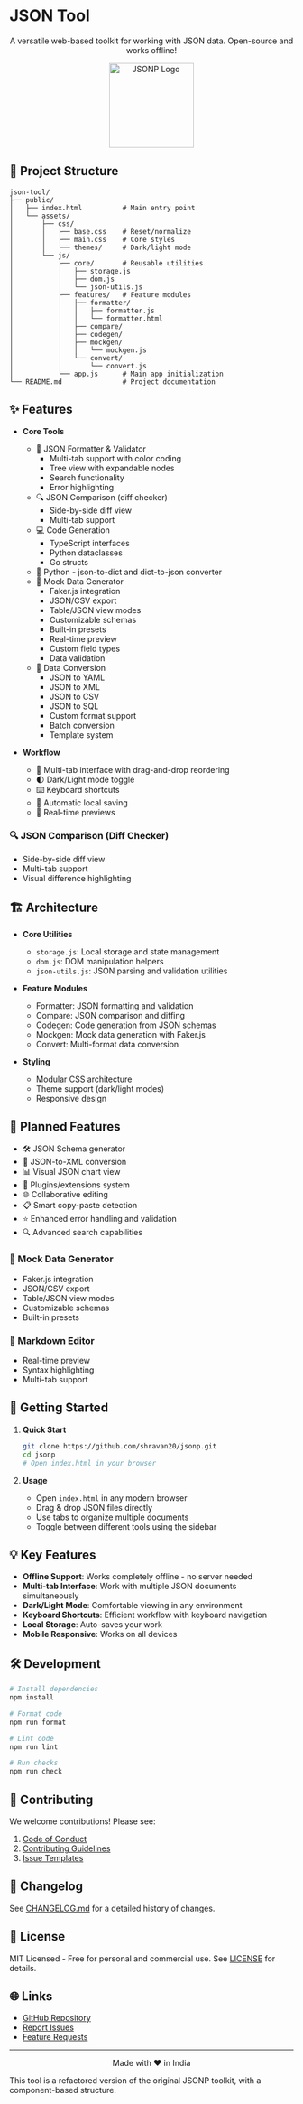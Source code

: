 # JSON Tool

<p align="center">
  A versatile web-based toolkit for working with JSON data. Open-source and works offline!
</p>

<p align="center">
  <img src="json.svg" alt="JSONP Logo" width="150">
</p>

## 📁 Project Structure

```
json-tool/
├── public/
│   ├── index.html          # Main entry point
│   └── assets/
│       ├── css/
│       │   ├── base.css    # Reset/normalize
│       │   ├── main.css    # Core styles
│       │   └── themes/     # Dark/light mode
│       └── js/
│           ├── core/       # Reusable utilities
│           │   ├── storage.js
│           │   ├── dom.js
│           │   └── json-utils.js
│           ├── features/   # Feature modules
│           │   ├── formatter/
│           │   │   ├── formatter.js
│           │   │   └── formatter.html
│           │   ├── compare/
│           │   ├── codegen/
│           │   ├── mockgen/
│           │   │   └── mockgen.js
│           │   └── convert/
│           │       └── convert.js
│           └── app.js      # Main app initialization
└── README.md               # Project documentation
```

## ✨ Features

- **Core Tools**

  - 🧹 JSON Formatter & Validator
    - Multi-tab support with color coding
    - Tree view with expandable nodes
    - Search functionality
    - Error highlighting
  - 🔍 JSON Comparison (diff checker)
    - Side-by-side diff view
    - Multi-tab support
  - 💻 Code Generation
    - TypeScript interfaces
    - Python dataclasses
    - Go structs
  - 🐍 Python - json-to-dict and dict-to-json converter
  - 🧪 Mock Data Generator
    - Faker.js integration
    - JSON/CSV export
    - Table/JSON view modes
    - Customizable schemas
    - Built-in presets
    - Real-time preview
    - Custom field types
    - Data validation
  - 🔄 Data Conversion
    - JSON to YAML
    - JSON to XML
    - JSON to CSV
    - JSON to SQL
    - Custom format support
    - Batch conversion
    - Template system

- **Workflow**

  - 📑 Multi-tab interface with drag-and-drop reordering
  - 🌓 Dark/Light mode toggle
  - ⌨️ Keyboard shortcuts
  - 💾 Automatic local saving
  - 🔄 Real-time previews

### 🔍 JSON Comparison (Diff Checker)
- Side-by-side diff view
- Multi-tab support
- Visual difference highlighting

## 🏗 Architecture

- **Core Utilities**

  - `storage.js`: Local storage and state management
  - `dom.js`: DOM manipulation helpers
  - `json-utils.js`: JSON parsing and validation utilities

- **Feature Modules**

  - Formatter: JSON formatting and validation
  - Compare: JSON comparison and diffing
  - Codegen: Code generation from JSON schemas
  - Mockgen: Mock data generation with Faker.js
  - Convert: Multi-format data conversion

- **Styling**
  - Modular CSS architecture
  - Theme support (dark/light modes)
  - Responsive design

## 🚧 Planned Features

- 🛠 JSON Schema generator
- 🔄 JSON-to-XML conversion
- 📊 Visual JSON chart view
- 🧩 Plugins/extensions system
- 🌐 Collaborative editing
- 📋 Smart copy-paste detection
- ⭐ Enhanced error handling and validation
- 🔍 Advanced search capabilities

### 🧪 Mock Data Generator
- Faker.js integration
- JSON/CSV export
- Table/JSON view modes
- Customizable schemas
- Built-in presets

### 📝 Markdown Editor
- Real-time preview
- Syntax highlighting
- Multi-tab support

## 🚀 Getting Started

1. **Quick Start**
   ```bash
   git clone https://github.com/shravan20/jsonp.git
   cd jsonp
   # Open index.html in your browser
   ```

2. **Usage**
   - Open `index.html` in any modern browser
   - Drag & drop JSON files directly
   - Use tabs to organize multiple documents
   - Toggle between different tools using the sidebar

## 💡 Key Features

- **Offline Support**: Works completely offline - no server needed
- **Multi-tab Interface**: Work with multiple JSON documents simultaneously
- **Dark/Light Mode**: Comfortable viewing in any environment
- **Keyboard Shortcuts**: Efficient workflow with keyboard navigation
- **Local Storage**: Auto-saves your work
- **Mobile Responsive**: Works on all devices

## 🛠️ Development

```bash
# Install dependencies
npm install

# Format code
npm run format

# Lint code
npm run lint

# Run checks
npm run check
```

## 🤝 Contributing

We welcome contributions! Please see:

1. [Code of Conduct](./CODE_OF_CONDUCT.md)
2. [Contributing Guidelines](./CONTRIBUTING.md)
3. [Issue Templates](./.github/ISSUE_TEMPLATE)

## 📝 Changelog

See [CHANGELOG.md](./CHANGELOG.md) for a detailed history of changes.

## 📄 License

MIT Licensed - Free for personal and commercial use. See [LICENSE](./LICENSE) for details.

## 🌐 Links

- [GitHub Repository](https://github.com/shravan20/jsonp)
- [Report Issues](https://github.com/shravan20/jsonp/issues)
- [Feature Requests](https://github.com/shravan20/jsonp/issues/new?template=feature_request.md)

---

<p align="center">
  Made with ❤️ in India
</p>
This tool is a refactored version of the original JSONP toolkit, with a component-based structure.
